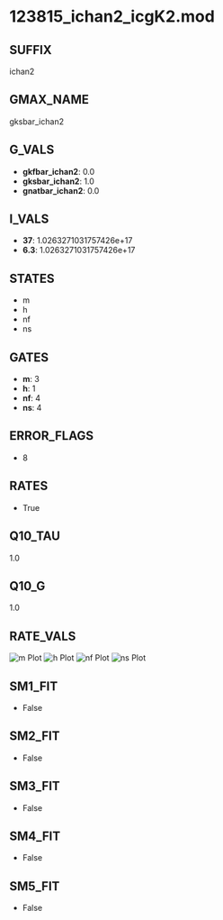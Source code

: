 # 123815_ichan2_icgK2.mod

## SUFFIX

ichan2

## GMAX_NAME

gksbar_ichan2

## G_VALS

- **gkfbar_ichan2**: 0.0
- **gksbar_ichan2**: 1.0
- **gnatbar_ichan2**: 0.0

## I_VALS

- **37**: 1.0263271031757426e+17
- **6.3**: 1.0263271031757426e+17

## STATES

- m
- h
- nf
- ns

## GATES

- **m**: 3
- **h**: 1
- **nf**: 4
- **ns**: 4

## ERROR_FLAGS

- 8

## RATES

- True

## Q10_TAU

1.0

## Q10_G

1.0

## RATE_VALS

![m Plot](/Users/pbozelos/Dropbox/icg-Chai-Panos/supermodels/output_markdown_files/K/123815_ichan2_icgK2.mod/images/m.png)
![h Plot](/Users/pbozelos/Dropbox/icg-Chai-Panos/supermodels/output_markdown_files/K/123815_ichan2_icgK2.mod/images/h.png)
![nf Plot](/Users/pbozelos/Dropbox/icg-Chai-Panos/supermodels/output_markdown_files/K/123815_ichan2_icgK2.mod/images/nf.png)
![ns Plot](/Users/pbozelos/Dropbox/icg-Chai-Panos/supermodels/output_markdown_files/K/123815_ichan2_icgK2.mod/images/ns.png)

## SM1_FIT

- False

## SM2_FIT

- False

## SM3_FIT

- False

## SM4_FIT

- False

## SM5_FIT

- False

